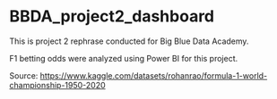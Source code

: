 # BBDA_project2_dashboard

This is project 2 rephrase conducted for Big Blue Data Academy.

F1 betting odds were analyzed using Power BI for this project.

Source: https://www.kaggle.com/datasets/rohanrao/formula-1-world-championship-1950-2020